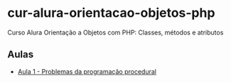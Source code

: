 # cur-alura-orientacao-objetos-php
Curso Alura Orientação a Objetos com PHP: Classes, métodos e atributos

## Aulas
- [Aula 1 - Problemas da programação procedural](https://github.com/vxrnxk/cur-alura-orientacao-objetos-php/tree/master/aula-1)